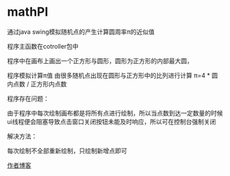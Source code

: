 # mathPI
通过java swing模拟随机点的产生计算圆周率π的近似值

程序主函数在cotroller包中

程序中在画布上画出一个正方形与圆形，圆形为正方形的内部最大圆，

程序模拟计算π值 由很多随机点出现在圆形与正方形中的比列进行计算 π=4 * 圆内点数 / 正方形内点数

程序存在问题：

由于程序中每次绘制画布都是将所有点进行绘制，所以当点数到达一定数量的时候ui线程便会阻塞导致点击窗口关闭按钮未能及时响应，所以可在控制台强制关闭

解决方法：

每次绘制不全部重新绘制，只绘制新增点即可



[作者博客](shareh.cn)